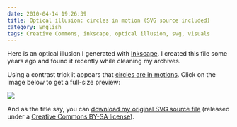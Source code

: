 ```yaml
---
date: 2010-04-14 19:26:39
title: Optical illusion: circles in motion (SVG source included)
category: English
tags: Creative Commons, inkscape, optical illusion, svg, visuals
---
```


Here is an optical illusion I generated with [Inkscape](http://www.inkscape.org). I created this file some years ago and found it recently while cleaning my archives.

Using a contrast trick it appears that [circles are in motions](http://en.wikipedia.org/wiki/Motion_illusion). Click on the image below to get a full-size preview:

![](/uploads/2010/optical-illusion-circles-in-motion-preview.png)

And as the title say, you can [download my original SVG source file](http://kevin.deldycke.com/documents/optical-illusion-circles-in-motion.svgz) (released under a [Creative Commons BY-SA license](http://creativecommons.org/licenses/by-sa/3.0/)).
